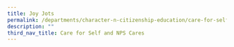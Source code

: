 ```yaml
---
title: Joy Jots
permalink: /departments/character-n-citizenship-education/care-for-self/joy-jots/
description: ""
third_nav_title: Care for Self and NPS Cares
---
```


